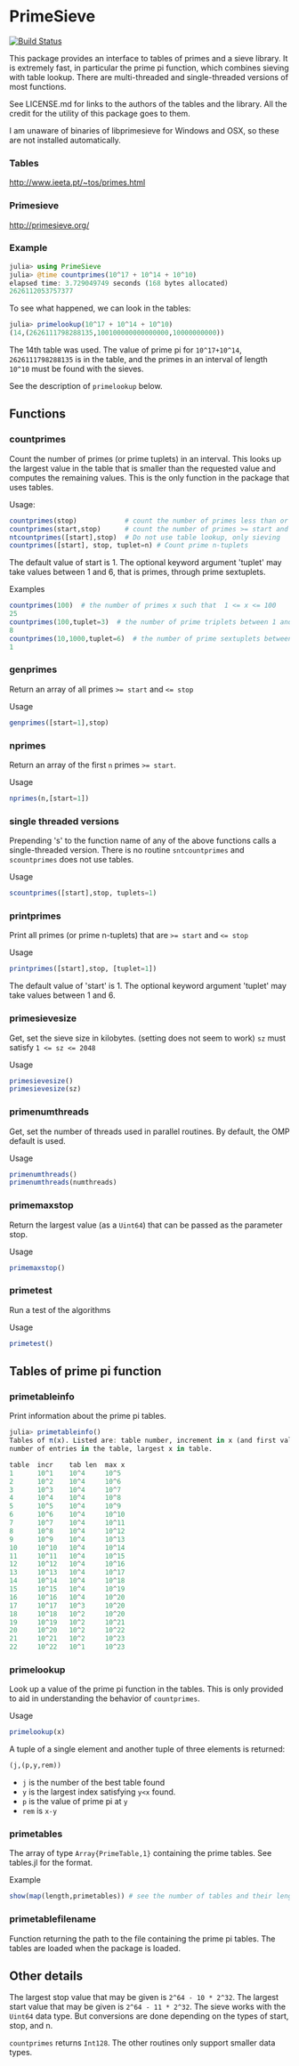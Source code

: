 # PrimeSieve

[![Build Status](https://travis-ci.org/jlapeyre/PrimeSieve.jl.svg?branch=master)](https://travis-ci.org/jlapeyre/PrimeSieve.jl)

This package provides an interface to tables of primes and a sieve
library.  It is extremely fast, in particular the prime pi function,
which combines sieving with table lookup. There are multi-threaded and
single-threaded versions of most functions.

See LICENSE.md for links to the authors of the tables and the library. All
the credit for the utility of this package goes to them.

I am unaware of binaries of libprimesieve for Windows and OSX, so these
are not installed automatically.

### Tables

http://www.ieeta.pt/~tos/primes.html

### Primesieve

http://primesieve.org/

### Example

```julia
julia> using PrimeSieve
julia> @time countprimes(10^17 + 10^14 + 10^10)
elapsed time: 3.729049749 seconds (168 bytes allocated)
2626112053757377
```

To see what happened, we can look in the tables:

```julia
julia> primelookup(10^17 + 10^14 + 10^10)
(14,(2626111798288135,100100000000000000,10000000000))
```

The 14th table was used. The value of prime pi for ```10^17+10^14```,
```2626111798288135``` is in the table, and the primes in an
interval of length ```10^10``` must be found with the sieves.

See the description of ```primelookup``` below.

## Functions

### countprimes

Count the number of primes (or prime tuplets) in an interval. This
looks up the largest value in the table that is smaller than the
requested value and computes the remaining values. This is the only
function in the package that uses tables.

Usage:
```julia
countprimes(stop)            # count the number of primes less than or equal to stop
countprimes(start,stop)      # count the number of primes >= start and <= stop
ntcountprimes([start],stop)  # Do not use table lookup, only sieving
countprimes([start], stop, tuplet=n) # Count prime n-tuplets
```

The default value of start is 1.
The optional keyword argument 'tuplet' may take values between 1 and 6, that is
primes, through prime sextuplets.

Examples
```julia
countprimes(100)  # the number of primes x such that  1 <= x <= 100
25
countprimes(100,tuplet=3)  # the number of prime triplets between 1 and 100
8
countprimes(10,1000,tuplet=6)  # the number of prime sextuplets between 100 and 1000
1     
```

### genprimes

Return an array of all primes ```>= start``` and ```<= stop```

Usage
```julia
genprimes([start=1],stop)
```

### nprimes

Return an array of the first ```n``` primes ```>= start```.

Usage
```julia
nprimes(n,[start=1])
```
### single threaded versions

Prepending 's' to the function name of any of the above functions
calls a single-threaded version. There is no routine ```sntcountprimes```
and ```scountprimes``` does not use tables.

Usage
```julia
scountprimes([start],stop, tuplets=1)
```

### printprimes

Print all primes (or prime n-tuplets) that are ```>= start``` and ```<= stop```

Usage
```julia
printprimes([start],stop, [tuplet=1])
```

The default value of 'start' is 1.
The optional keyword argument 'tuplet' may take values between 1 and 6.

### primesievesize

Get, set the sieve size in kilobytes. (setting does not seem to work)
```sz``` must satisfy  ```1 <= sz <= 2048```

Usage
```julia
primesievesize()
primesievesize(sz)
```

### primenumthreads

Get, set the number of threads used in parallel routines. By default, the
OMP default is used.

Usage
```julia
primenumthreads()
primenumthreads(numthreads)
```

### primemaxstop

Return the largest value (as a ```Uint64```) that can be passed as the parameter
stop.

Usage
```julia
primemaxstop()
```

### primetest

Run a test of the algorithms

Usage
```julia
primetest()
```

## Tables of prime pi function

### primetableinfo

Print information about the prime pi tables.

```julia
julia> primetableinfo()
Tables of π(x). Listed are: table number, increment in x (and first value of x),
number of entries in the table, largest x in table.

table  incr    tab len  max x
1      10^1    10^4     10^5
2      10^2    10^4     10^6
3      10^3    10^4     10^7
4      10^4    10^4     10^8
5      10^5    10^4     10^9
6      10^6    10^4     10^10
7      10^7    10^4     10^11
8      10^8    10^4     10^12
9      10^9    10^4     10^13
10     10^10   10^4     10^14
11     10^11   10^4     10^15
12     10^12   10^4     10^16
13     10^13   10^4     10^17
14     10^14   10^4     10^18
15     10^15   10^4     10^19
16     10^16   10^4     10^20
17     10^17   10^3     10^20
18     10^18   10^2     10^20
19     10^19   10^2     10^21
20     10^20   10^2     10^22
21     10^21   10^2     10^23
22     10^22   10^1     10^23
```

### primelookup

Look up a value of the prime pi function in the tables. This is only provided
to aid in understanding the behavior of ```countprimes```.

Usage
```julia
primelookup(x)
```

A tuple of a single element and another tuple of three elements is returned:

```julia
(j,(p,y,rem))
```
* ```j``` is the number of the best table found
* ```y``` is the largest index satisfying ```y<x``` found.
* ```p``` is the value of prime pi at ```y```
* ```rem``` is ```x-y```

### primetables

The array of type ```Array{PrimeTable,1}``` containing the prime tables.
See tables.jl for the format.

Example
```julia
show(map(length,primetables)) # see the number of tables and their lengths
```

### primetablefilename

Function returning the path to the file containing the prime pi tables.
The tables are loaded when the package is loaded.

## Other details

The largest stop value that may be given is ```2^64 - 10 * 2^32```.
The largest start value that may be given is ```2^64 - 11 * 2^32```.
The sieve works with the ```Uint64``` data type. But conversions are done depending
on the types of start, stop, and n.

```countprimes``` returns ```Int128```. The other routines only support smaller data types.

<!--  LocalWords:  PrimeSieve lookup multi md libprimesieve OSX julia
 -->
<!--  LocalWords:  Primesieve countprimes primelookup th tuplets sz
 -->
<!--  LocalWords:  ntcountprimes tuplet genprimes nprimes Prepending
 -->
<!--  LocalWords:  sntcountprimes scountprimes printprimes tuple OMP
 -->
<!--  LocalWords:  primesievesize primenumthreads numthreads Uint jl
 -->
<!--  LocalWords:  primemaxstop primetest primetables PrimeTable
 -->
